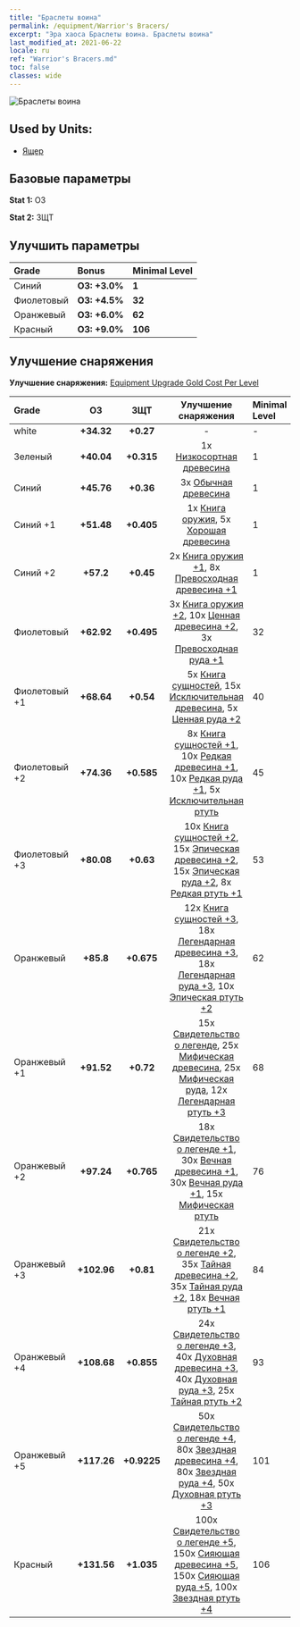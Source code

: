 ```yaml
---
title: "Браслеты воина"
permalink: /equipment/Warrior's Bracers/
excerpt: "Эра хаоса Браслеты воина. Браслеты воина"
last_modified_at: 2021-06-22
locale: ru
ref: "Warrior's Bracers.md"
toc: false
classes: wide
---
```


  ![Браслеты воина](/images/e/e_8022.png)

## Used by Units:

* [Ящер](/ru/units/Lizardman/) 


## Базовые параметры
 **Stat 1:** ОЗ

 **Stat 2:** ЗЩТ

## Улучшить параметры

  |     Grade    |   Bonus | Minimal Level | 
  |:-------------|:--------|:--------------| 
  | Синий | **ОЗ: +3.0%** | **1** | 
  | Фиолетовый | **ОЗ: +4.5%** | **32** | 
  | Оранжевый | **ОЗ: +6.0%** | **62** | 
  | Красный | **ОЗ: +9.0%** | **106** | 


## Улучшение снаряжения
 **Улучшение снаряжения:** [Equipment Upgrade Gold Cost Per Level](/equipment/EquipmentUpgradeCostPerLevel/) 

  |          Grade      | ОЗ | ЗЩТ | Улучшение снаряжения | Minimal Level |
  |:--------------------|:---------:|:---------:|:----------------:|:--------------|
  | white | **+34.32** | **+0.27** | - | - |
  | Зеленый | **+40.04** | **+0.315** | 1x [Низкосортная древесина](/ItemsRU/mat_1/) | 1 |
  | Синий | **+45.76** | **+0.36** | 3x [Обычная древесина](/ItemsRU/mat_7/) | 1 |
  | Синий +1 | **+51.48** | **+0.405** | 1x [Книга оружия](/ItemsRU/mat_18/), 5x [Хорошая древесина](/ItemsRU/mat_13/) | 1 |
  | Синий +2 | **+57.2** | **+0.45** | 2x [Книга оружия +1](/ItemsRU/mat_25/), 8x [Превосходная древесина +1](/ItemsRU/mat_20/) | 1 |
  | Фиолетовый | **+62.92** | **+0.495** | 3x [Книга оружия +2](/ItemsRU/mat_32/), 10x [Ценная древесина +2](/ItemsRU/mat_27/), 3x [Превосходная руда +1](/ItemsRU/mat_19/) | 32 |
  | Фиолетовый +1 | **+68.64** | **+0.54** | 5x [Книга сущностей](/ItemsRU/mat_39/), 15x [Исключительная древесина](/ItemsRU/mat_34/), 5x [Ценная руда +2](/ItemsRU/mat_26/) | 40 |
  | Фиолетовый +2 | **+74.36** | **+0.585** | 8x [Книга сущностей +1](/ItemsRU/mat_46/), 10x [Редкая древесина +1](/ItemsRU/mat_41/), 10x [Редкая руда +1](/ItemsRU/mat_40/), 5x [Исключительная ртуть](/ItemsRU/mat_35/) | 45 |
  | Фиолетовый +3 | **+80.08** | **+0.63** | 10x [Книга сущностей +2](/ItemsRU/mat_53/), 15x [Эпическая древесина +2](/ItemsRU/mat_48/), 15x [Эпическая руда +2](/ItemsRU/mat_47/), 8x [Редкая ртуть +1](/ItemsRU/mat_42/) | 53 |
  | Оранжевый | **+85.8** | **+0.675** | 12x [Книга сущностей +3](/ItemsRU/mat_60/), 18x [Легендарная древесина +3](/ItemsRU/mat_55/), 18x [Легендарная руда +3](/ItemsRU/mat_54/), 10x [Эпическая ртуть +2](/ItemsRU/mat_49/) | 62 |
  | Оранжевый +1 | **+91.52** | **+0.72** | 15x [Свидетельство о легенде](/ItemsRU/mat_67/), 25x [Мифическая древесина](/ItemsRU/mat_62/), 25x [Мифическая руда](/ItemsRU/mat_61/), 12x [Легендарная ртуть +3](/ItemsRU/mat_56/) | 68 |
  | Оранжевый +2 | **+97.24** | **+0.765** | 18x [Свидетельство о легенде +1](/ItemsRU/mat_74/), 30x [Вечная древесина +1](/ItemsRU/mat_69/), 30x [Вечная руда +1](/ItemsRU/mat_68/), 15x [Мифическая ртуть](/ItemsRU/mat_63/) | 76 |
  | Оранжевый +3 | **+102.96** | **+0.81** | 21x [Свидетельство о легенде +2](/ItemsRU/mat_81/), 35x [Тайная древесина +2](/ItemsRU/mat_76/), 35x [Тайная руда +2](/ItemsRU/mat_75/), 18x [Вечная ртуть +1](/ItemsRU/mat_70/) | 84 |
  | Оранжевый +4 | **+108.68** | **+0.855** | 24x [Свидетельство о легенде +3](/ItemsRU/mat_88/), 40x [Духовная древесина +3](/ItemsRU/mat_83/), 40x [Духовная руда +3](/ItemsRU/mat_82/), 25x [Тайная ртуть +2](/ItemsRU/mat_77/) | 93 |
  | Оранжевый +5 | **+117.26** | **+0.9225** | 50x [Свидетельство о легенде +4](/ItemsRU/mat_95/), 80x [Звездная древесина +4](/ItemsRU/mat_90/), 80x [Звездная руда +4](/ItemsRU/mat_89/), 50x [Духовная ртуть +3](/ItemsRU/mat_84/) | 101 |
  | Красный | **+131.56** | **+1.035** | 100x [Свидетельство о легенде +5](/ItemsRU/mat_102/), 150x [Сияющая древесина +5](/ItemsRU/mat_97/), 150x [Сияющая руда +5](/ItemsRU/mat_96/), 100x [Звездная ртуть +4](/ItemsRU/mat_91/) | 106 |

